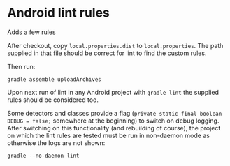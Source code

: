 Android lint rules
=======================================

Adds a few rules 

After checkout, copy `local.properties.dist` to `local.properties`.
The path supplied in that file should be correct for lint to find the custom rules.

Then run:

```
gradle assemble uploadArchives
```

Upon next run of lint in any Android project with `gradle lint` the supplied rules should be considered too.

Some detectors and classes provide a flag (`private static final boolean DEBUG = false;` somewhere at the beginning) to
switch on debug logging. After switching on this functionality (and rebuilding of course), the project on which the lint
rules are tested must be run in non-daemon mode as otherwise the logs are not shown:

```
gradle --no-daemon lint
```
